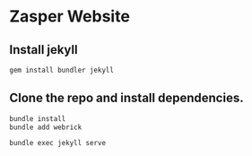 # Zasper Website


## Install jekyll

```bash
gem install bundler jekyll
```


## Clone the repo and install dependencies.

```bash
bundle install
bundle add webrick
```

```bash
bundle exec jekyll serve
```

